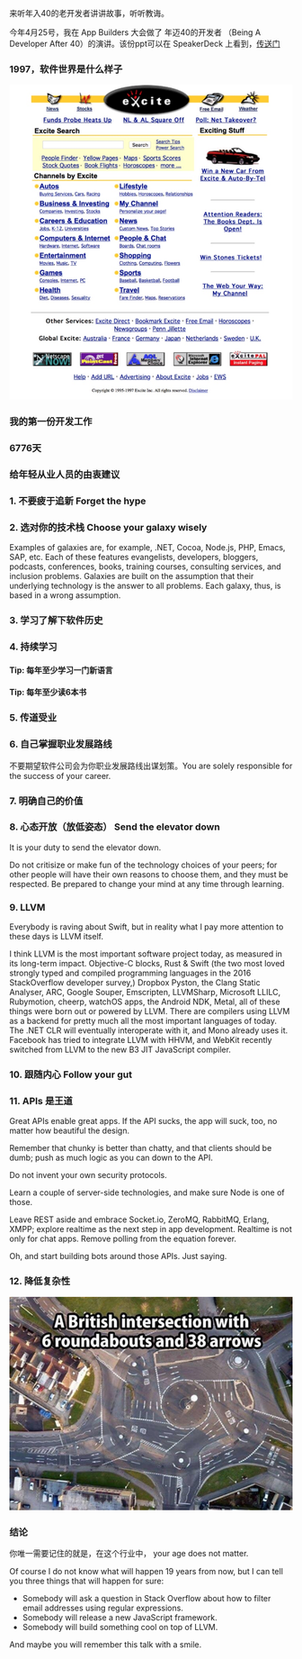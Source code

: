 来听年入40的老开发者讲讲故事，听听教诲。

今年4月25号，我在 App Builders 大会做了 年迈40的开发者 （Being A Developer After 40）的演讲。该份ppt可以在 SpeakerDeck 上看到，[传送门]()

### 1997，软件世界是什么样子

![](../images/14618966565484.jpg)


### 我的第一份开发工作

### 6776天

### 给年轻从业人员的由衷建议

### 1. 不要疲于追新 Forget the hype

### 2. 选对你的技术栈 Choose your galaxy wisely

Examples of galaxies are, for example, .NET, Cocoa, Node.js, PHP, Emacs, SAP, etc. Each of these features evangelists, developers, bloggers, podcasts, conferences, books, training courses, consulting services, and inclusion problems. Galaxies are built on the assumption that their underlying technology is the answer to all problems. Each galaxy, thus, is based in a wrong assumption.

### 3. 学习了解下软件历史

### 4. 持续学习

#### Tip: 每年至少学习一门新语言

#### Tip: 每年至少读6本书

### 5. 传道受业

### 6. 自己掌握职业发展路线

不要期望软件公司会为你职业发展路线出谋划策。You are solely responsible for the success of your career.

### 7. 明确自己的价值

### 8. 心态开放（放低姿态） Send the elevator down

It is your duty to send the elevator down.

Do not critisize or make fun of the technology choices of your peers; for other people will have their own reasons to choose them, and they must be respected. Be prepared to change your mind at any time through learning.


### 9. LLVM

Everybody is raving about Swift, but in reality what I pay more attention to these days is LLVM itself.

I think LLVM is the most important software project today, as measured in its long-term impact. Objective-C blocks, Rust & Swift (the two most loved strongly typed and compiled programming languages in the 2016 StackOverflow developer survey,) Dropbox Pyston, the Clang Static Analyser, ARC, Google Souper, Emscripten, LLVMSharp, Microsoft LLILC, Rubymotion, cheerp, watchOS apps, the Android NDK, Metal, all of these things were born out or powered by LLVM. There are compilers using LLVM as a backend for pretty much all the most important languages of today. The .NET CLR will eventually interoperate with it, and Mono already uses it. Facebook has tried to integrate LLVM with HHVM, and WebKit recently switched from LLVM to the new B3 JIT JavaScript compiler.

### 10. 跟随内心 Follow your gut

### 11. APIs 是王道

Great APIs enable great apps. If the API sucks, the app will suck, too, no matter how beautiful the design.

Remember that chunky is better than chatty, and that clients should be dumb; push as much logic as you can down to the API.

Do not invent your own security protocols.

Learn a couple of server-side technologies, and make sure Node is one of those.

Leave REST aside and embrace Socket.io, ZeroMQ, RabbitMQ, Erlang, XMPP; explore realtime as the next step in app development. Realtime is not only for chat apps. Remove polling from the equation forever.

Oh, and start building bots around those APIs. Just saying.

### 12. 降低复杂性

![](../images/14618980407241.jpg)


### 结论

你唯一需要记住的就是，在这个行业中， your age does not matter.

Of course I do not know what will happen 19 years from now, but I can tell you three things that will happen for sure:

- Somebody will ask a question in Stack Overflow about how to filter email addresses using regular expressions.
- Somebody will release a new JavaScript framework.
- Somebody will build something cool on top of LLVM.

And maybe you will remember this talk with a smile.



